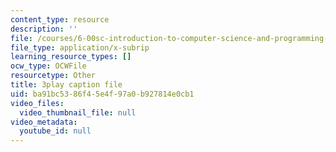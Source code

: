 ```yaml
---
content_type: resource
description: ''
file: /courses/6-00sc-introduction-to-computer-science-and-programming-spring-2011/ba91bc5386f45e4f97a0b927814e0cb1_Fixc8hVo_cY.vtt
file_type: application/x-subrip
learning_resource_types: []
ocw_type: OCWFile
resourcetype: Other
title: 3play caption file
uid: ba91bc53-86f4-5e4f-97a0-b927814e0cb1
video_files:
  video_thumbnail_file: null
video_metadata:
  youtube_id: null
---
```

